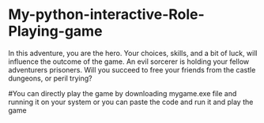 # My-python-interactive-Role-Playing-game

In this adventure, you are the hero.
Your choices, skills, and a bit of luck, will influence the outcome of the game.
An evil sorcerer is holding your fellow adventurers prisoners.
Will you succeed to free your friends from the castle dungeons, or peril trying?
    

#You can directly play the game by downloading mygame.exe file and running it on your system or you can paste the code and run it and play the game

